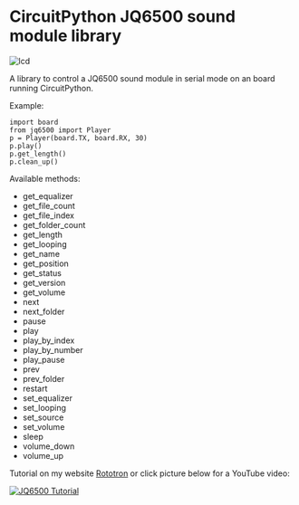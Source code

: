 # CircuitPython JQ6500 sound module library
![lcd](http://www.rototron.info/wp-content/uploads/jq6500mp_01.jpg "JQ6500")

A library to control a JQ6500 sound module in serial mode on an board running CircuitPython.

Example:
```
import board
from jq6500 import Player
p = Player(board.TX, board.RX, 30)
p.play()
p.get_length()
p.clean_up()

```

Available methods:
* get_equalizer
* get_file_count
* get_file_index
* get_folder_count
* get_length
* get_looping
* get_name
* get_position
* get_status
* get_version
* get_volume
* next
* next_folder
* pause
* play
* play_by_index
* play_by_number
* play_pause
* prev
* prev_folder
* restart
* set_equalizer
* set_looping
* set_source
* set_volume
* sleep
* volume_down
* volume_up

Tutorial on my website [Rototron](https://www.rototron.info/raspberry-pi-esp32-micropython-touch-sound-tutorial/) or click picture below for a YouTube video:

[![JQ6500 Tutorial](http://img.youtube.com/vi/QzOkSeeqB8g/0.jpg)](https://youtu.be/QzOkSeeqB8g)
